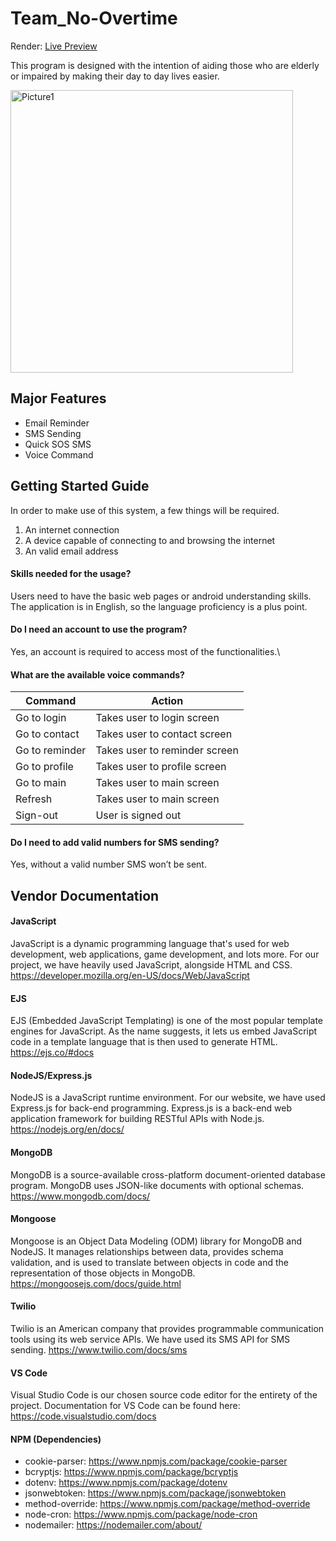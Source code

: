 # Team_No-Overtime

Render: <a href = "https://final-year-project.onrender.com/">Live Preview</a>
<p>This program is designed with the intention of aiding those who are elderly or impaired by making their day to day lives easier.</p>

<img width="452" alt="Picture1" src="https://user-images.githubusercontent.com/69236889/197700543-b189543a-2c8c-4856-8a5d-80caedbd6fda.png">

## Major Features

  * Email Reminder
  * SMS Sending
  * Quick SOS SMS
  * Voice Command

 
## Getting Started Guide
In order to make use of this system, a few things will be required.
  1.	An internet connection
  2.  A device capable of connecting to and browsing the internet
  3.  An valid email address
  
#### Skills needed for the usage?
Users need to have the basic web pages or android understanding skills. The application is in English, so the language proficiency is a plus point.

#### Do I need an account to use the program? 
Yes, an account is required to access most of the functionalities.\

#### What are the available voice commands?
Command | Action
--------- | --------
Go to login | Takes user to login screen 
Go to contact | Takes user to contact screen 
Go to reminder | Takes user to reminder screen 
Go to profile |	Takes user to profile screen
Go to main |	Takes user to main screen
Refresh |	Takes user to main screen
Sign-out |	User is signed out

#### Do I need to add valid numbers for SMS sending?
Yes, without a valid number SMS won’t be sent.

## Vendor Documentation
#### JavaScript
JavaScript is a dynamic programming language that's used for web development, web applications, game development, and lots more. For our project, we have heavily used JavaScript, alongside HTML and CSS. 
https://developer.mozilla.org/en-US/docs/Web/JavaScript
#### EJS
EJS (Embedded JavaScript Templating) is one of the most popular template engines for JavaScript. As the name suggests, it lets us embed JavaScript code in a template language that is then used to generate HTML.
https://ejs.co/#docs
#### NodeJS/Express.js
NodeJS is a JavaScript runtime environment. For our website, we have used Express.js for back-end programming. Express.js is a back-end web application framework for building RESTful APIs with Node.js.
https://nodejs.org/en/docs/
#### MongoDB
MongoDB is a source-available cross-platform document-oriented database program. MongoDB uses JSON-like documents with optional schemas.
https://www.mongodb.com/docs/
#### Mongoose
Mongoose is an Object Data Modeling (ODM) library for MongoDB and NodeJS. It manages relationships between data, provides schema validation, and is used to translate between objects in code and the representation of those objects in MongoDB.
https://mongoosejs.com/docs/guide.html
#### Twilio
Twilio is an American company that provides programmable communication tools using its web service APIs. We have used its SMS API for SMS sending.
https://www.twilio.com/docs/sms
#### VS Code
Visual Studio Code is our chosen source code editor for the entirety of the project. Documentation for VS Code can be found here: https://code.visualstudio.com/docs
#### NPM (Dependencies)
  *	cookie-parser: https://www.npmjs.com/package/cookie-parser
  *	bcryptjs: https://www.npmjs.com/package/bcryptjs
  *	dotenv: https://www.npmjs.com/package/dotenv
  *	jsonwebtoken: https://www.npmjs.com/package/jsonwebtoken
  *	method-override: https://www.npmjs.com/package/method-override
  *	node-cron: https://www.npmjs.com/package/node-cron
  *	nodemailer: https://nodemailer.com/about/
